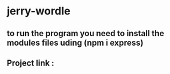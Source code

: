 # jerry-wordle

## to run the program you need to install the modules files uding (npm i express)

## Project link : 
